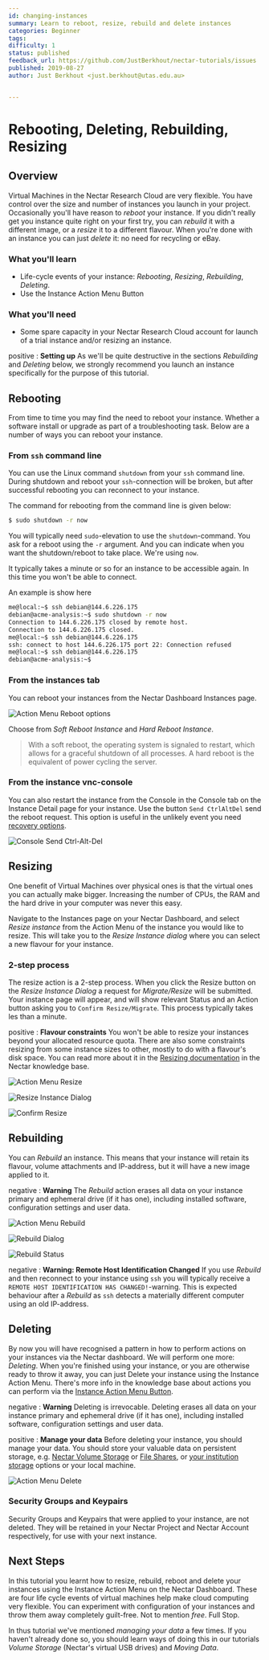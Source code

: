 ```yaml
---
id: changing-instances
summary: Learn to reboot, resize, rebuild and delete instances
categories: Beginner
tags: 
difficulty: 1
status: published
feedback_url: https://github.com/JustBerkhout/nectar-tutorials/issues
published: 2019-08-27
author: Just Berkhout <just.berkhout@utas.edu.au>


---
```


# Rebooting, Deleting, Rebuilding, Resizing

## Overview

Virtual Machines in the Nectar Research Cloud are very flexible. You have control over the size and number of instances you launch in your project. Occasionally you'll have reason to *reboot* your instance. If you didn't really get you instance quite right on your first try, you can *rebuild* it with a different image, or a *resize* it to a different flavour. When you're done with an instance you can just *delete* it: no need for recycling or eBay.  

### What you'll learn

- Life-cycle events of your instance: *Rebooting*, *Resizing*, *Rebuilding*, *Deleting*.
- Use the Instance Action Menu Button

### What you'll need

- Some spare capacity in your Nectar Research Cloud account for launch of a trial instance and/or resizing an instance.

positive
: **Setting up**
As we'll be quite destructive in the sections *Rebuilding* and *Deleting* below, we strongly recommend you launch an instance specifically for the purpose of this tutorial.

## Rebooting

From time to time you may find the need to reboot your instance. Whether a software install or upgrade as part of a troubleshooting task. Below are a number of ways you can reboot your instance. 

### From `ssh` command line

You can use the Linux command `shutdown` from your `ssh` command line. During shutdown and reboot your `ssh`-connection will be broken, but after successful rebooting you can reconnect to your instance. 

The command for rebooting from the command line is given below:

```bash
$ sudo shutdown -r now
```

You will typically need `sudo`-elevation to use the `shutdown`-command. You ask for a reboot using the `-r` argument. And you can indicate when you want the shutdown/reboot to take place. We're using `now`.

It typically takes a minute or so for an instance to be accessible again. In this time you won't be able to connect.

An example is show here

```bash
me@local:~$ ssh debian@144.6.226.175
debian@acme-analysis:~$ sudo shutdown -r now
Connection to 144.6.226.175 closed by remote host.
Connection to 144.6.226.175 closed.
me@local:~$ ssh debian@144.6.226.175
ssh: connect to host 144.6.226.175 port 22: Connection refused
me@local:~$ ssh debian@144.6.226.175
debian@acme-analysis:~$
```

### From the instances tab

You can reboot your instances from the Nectar Dashboard Instances page. 

![Action Menu Reboot options](images/action-menu-reboot-options.png)

Choose from *Soft Reboot Instance* and *Hard Reboot Instance*. 

> With a soft reboot, the operating system is signaled to restart, which allows for a graceful shutdown of all processes. A hard reboot is the equivalent of power cycling the server. 

### From the instance vnc-console

You can also restart the instance from the Console in the Console tab on the Instance Detail page for your instance. Use the button `Send CtrlAltDel` send the reboot request. This option is useful in the unlikely event you need [recovery options](https://support.ehelp.edu.au/support/solutions/articles/6000194010-recovery-options-when-you-cannot-access-your-instance). 

![Console Send Ctrl-Alt-Del](images/console-send-ctrlaltdel.png)



## Resizing

One benefit of Virtual Machines over physical ones is that the virtual ones you can actually make bigger. Increasing the number of CPUs, the RAM and the hard drive in your computer was never this easy.

Navigate to the Instances page on your Nectar Dashboard, and select *Resize instance* from the Action Menu of the instance you would like to resize. This will take you to the *Resize Instance dialog* where you can select a new flavour for your instance. 

### 2-step process

The resize action is a 2-step process. When you click the Resize button on the *Resize Instance Dialog* a request for *Migrate/Resize* will be submitted. Your instance page will appear, and will show relevant Status and an Action button asking you to `Confirm Resize/Migrate`. This process typically takes les than a minute. 

positive
: **Flavour constraints**
You won't be able to resize your instances beyond your allocated resource quota. There are also some constraints resizing from some instance sizes to other, mostly to do with a flavour's disk space. You can read more about it in the [Resizing documentation](https://support.ehelp.edu.au/support/solutions/articles/6000212271-resizing-nectar-instances) in the Nectar knowledge base.

![Action Menu Resize](images/action-menu-resize.png)



![Resize Instance Dialog](images/resize-instance-dialog.png)



![Confirm Resize](images/confirm-resize-status.png)

## Rebuilding

You can *Rebuild* an instance. This means that your instance will retain its flavour, volume attachments and IP-address, but it will have a new image applied to it. 

negative
: **Warning** 
The *Rebuild* action erases all data on your instance primary and ephemeral drive (if it has one), including installed software, configuration settings and user data. 



![Action Menu Rebuild](images/action-menu-rebuild.png)

![Rebuild Dialog](images/rebuild-dialog.png)

![Rebuild Status](images/rebuild-status.png)

negative
: **Warning: Remote Host Identification Changed**
If you use *Rebuild* and then reconnect to your instance using `ssh` you will typically receive a `REMOTE HOST IDENTIFICATION HAS CHANGED!`-warning. This is expected behaviour after a *Rebuild* as `ssh` detects a materially different computer using an old IP-address. 

## Deleting

By now you will have recognised a pattern in how to perform actions on your instances via the Nectar dashboard. We will perform one more: *Deleting*. When you're finished using your instance, or you are otherwise ready to throw it away, you can just Delete your instance using the Instance Action Menu. There's more info in the knowledge base about actions you can perform via the [Instance Action Menu Button](https://support.ehelp.edu.au/support/solutions/articles/6000184172-instance-action-menu-button).

negative
: **Warning**
Deleting is irrevocable. Deleting erases all data on your instance primary and ephemeral drive (if it has one), including installed software, configuration settings and user data. 

positive
: **Manage your data**
Before deleting your instance, you should manage your data. You should store your valuable data on persistent storage, e.g. [Nectar Volume Storage](https://support.ehelp.edu.au/support/solutions/articles/6000216075-persistent-volume-storage) or [File Shares](https://support.ehelp.edu.au/support/solutions/articles/6000183607-nectar-shared-filesystem-service), or [your institution storage](https://support.ehelp.edu.au/support/solutions/articles/6000136764-introduction-to-rds-participating-nodes) options or your local machine.

![Action Menu Delete](images/action-menu-delete.png)



### Security Groups and Keypairs

Security Groups and Keypairs that were applied to your instance, are not deleted. They will be retained in your Nectar Project and Nectar Account respectively, for use with your next instance.



## Next Steps

In this tutorial you learnt how to resize, rebuild, reboot and delete your instances using the Instance Action Menu on the Nectar Dashboard. These are four life cycle events of virtual machines help make cloud computing very flexible. You can experiment with configuration of your instances and throw them away completely guilt-free. Not to mention *free*. Full Stop.

In thus tutorial we've mentioned *managing your data* a few times. If you haven't already done so, you should learn ways of doing this in our tutorials *Volume Storage* (Nectar's virtual USB drives) and *Moving Data*.